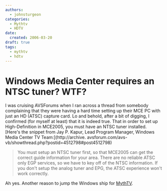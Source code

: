 ```yaml
---
authors:
  - johnsturgeon
categories:
  - Mythtv
  - HDTV
date:
  created: 2006-03-20
draft: true
tags:
  - mythtv
  - hdtv
---
```


# Windows Media Center requires an NTSC tuner?  WTF?

I was cruising AVSForums when I ran across a thread from somebody complaining that they were 
having a hard time setting up their MCE PC with just an HD (ATSC) capture card. Lo and behold, 
after a bit of digging, I confirmed (for myself at least) that it is indeed true. That in order 
to set up High-Definition in MCE2005, you must have an NTSC tuner installed. [Here's the 
snippet from Jay P. Kapur, Lead Program Manager, Windows Media Center TV Team:](http://archive.
avsforum.com/avs-vb/showthread.php?postid=4512798#post4512798)  

> You must setup an NTSC tuner first, so that MCE2005 can get the correct guide information for your area. There are no reliable ATSC only EGP services, so we have to key off of the NTSC information. If you don't setup the analog tuner and EPG, the ATSC experience won't work correctly.

  
Ah yes. Another reason to jump the Windows ship for [MythTV](http://www.mythtv.org/).  
  
